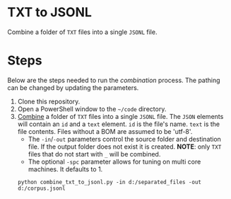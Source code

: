 # TXT to JSONL

Combine a folder of `TXT` files into a single `JSONL` file.

# Steps

Below are the steps needed to run the _combination_ process.
The pathing can be changed by updating the parameters.

1. Clone this repository.
2. Open a PowerShell window to the `~/code` directory.
3. [Combine](../code/combine_txt_to_jsonl.py) a folder of `TXT` files into a single `JSONL` file.
   The `JSON` elements will contain an `id` and a `text` element.
   `id` is the file's name.
   `text` is the file contents.
   Files without a BOM are assumed to be 'utf-8'.
   * The `-in`/`-out` parameters control the source folder and destination file.
     If the output folder does not exist it is created.
     **NOTE**: only `TXT` files that do not start with `_` will be combined.
   * The optional `-spc` parameter allows for tuning on multi core machines.
     It defaults to 1.
   ```{ps1}
   python combine_txt_to_jsonl.py -in d:/separated_files -out d:/corpus.jsonl
   ```
